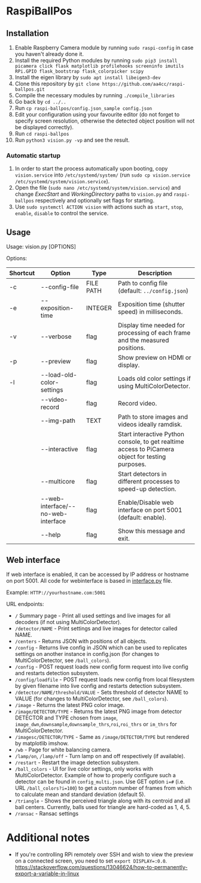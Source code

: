 # RaspiBallPos

## Installation
1) Enable Raspberry Camera module by running ```sudo raspi-config``` in case you haven't already done it.
1) Install the required Python modules by running ```sudo pip3 install picamera click flask matplotlib profilehooks screeninfo imutils RPi.GPIO flask_bootstrap flask_colorpicker scipy```
1) Install the eigen library by ```sudo apt install libeigen3-dev```
1) Clone this repository by ```git clone https://github.com/aa4cc/raspi-ballpos.git```
1) Compile the necessary modules by running ```./compile_libraries```
1) Go back by ```cd ../..```
1) Run ```cp raspi-ballpos/config.json_sample config.json```
1) Edit your configuration using your favourite editor (do not forget to specify screen resolution, otherwise the detected object position will not be displayed correctly).
1) Run ```cd raspi-ballpos```
1) Run ```python3 vision.py -vp``` and see the result.

### Automatic startup
1) In order to start the process automatically upon booting, copy ```vision.service``` into ```/etc/systemd/system/``` (run ```sudo cp vision.service /etc/systemd/system/vision.service```).
1) Open the file (```sudo nano /etc/systemd/system/vision.service```) and change *ExecStart* and *WorkingDirectory* paths to ```vision.py``` and ```raspi-ballpos``` respectively and optionally set flags for starting.
1) Use ```sudo systemctl ACTION vision``` with actions such as ```start```, ```stop```, ```enable```, ```disable``` to control the service.

## Usage
Usage: vision.py [OPTIONS]

Options:

|Shortcut| Option | Type | Description|
|--|--|--|--|
| -c | \-\-config-file | FILE PATH | Path to config file (default: `../config.json`)|
| -e | \-\-exposition-time | INTEGER | Exposition time (shutter speed) in milliseconds.|
| -v | \-\-verbose| flag | Display time needed for processing of each frame and the measured positions.|
| -p | \-\-preview |flag | Show preview on HDMI or display.|
| -l | \-\-load-old-color-settings | flag | Loads old color settings if using MultiColorDetector.|
| | \-\-video-record | flag | Record video.|
| | \-\-img-path | TEXT| Path to store images and videos ideally ramdisk.|
| | \-\-interactive| flag | Start interactive Python console, to get realtime access to PiCamera object for testing purposes.|
| |\-\-multicore| flag | Start detectors in different processes to speed-up detection.|
| |\-\-web-interface/--no-web-interface | flag | Enable/Disable web interface on port 5001 (default: enable).|
| |\-\-help |flag | Show this message and exit.|

## Web interface

If web interface is enabled, it can be accessed by IP address or hostname on port 5001. All code for webinterface is based in [interface.py](https://github.com/aa4cc/raspi-ballpos/blob/master/interface.py) file.

Example: ```HTTP://yourhostname.com:5001```

URL endpoints:

- ```/``` Summary page - Print all used settings and live images for all decoders (if not using MultiColorDetector).
- ```/detector/NAME``` - Print settings and live images for detector called NAME.
- ```/centers``` - Returns JSON with positions of all objects.
- ```/config``` - Returns live config in JSON which can be used to replicates settings on another instance in config.json (for changes to MultiColorDetector, see `/ball_colors`).
- ```/config``` - POST request loads new config form request into live config and restarts detection subsystem.
- ```/config/loadfile``` - POST request loads new config from local filesystem by given filename into live config and restarts detection subsystem.
- ```/detector/NAME/threshold/VALUE``` - Sets threshold of detector NAME to VALUE (for changes to MultiColorDetector, see `/ball_colors`).
- ```/image``` - Returns the latest PNG color image.
- ```/image/DETECTOR/TYPE``` - Returns the latest PNG image from detector DETECTOR and TYPE chosen from ```image```, ```image_dwn```,```downsample```,```downsample_thrs```,```roi```,```roi_thrs``` or ```im_thrs``` for MultiColorDetector.
- ```/imagesc/DETECTOR/TYPE``` - Same as ```/image/DETECTOR/TYPE``` but rendered by matplotlib imshow.
- ```/wb``` - Page for white balancing camera.
- ```/lamp/on```, ```/lamp/off``` - Turn lamp on and off respectively (if available).
- ```/restart``` - Restart the image detection subsystem.
- ```/ball_colors``` - UI for live color settings, only works with MultiColorDetector. Example of how to properly configure such a detector can be found in `config_multi.json`. Use GET option `i=#` (i.e. URL `/ball_colors?i=100`) to get a custom number of frames from which to calculate mean and standard deviation (default 5).
- ```/triangle``` - Shows the perceived triangle along with its centroid and all ball centers. Currently, balls used for triangle are hard-coded as 1, 4, 5.
- ```/ransac``` - Ransac settings

# Additional notes
- If you're controlling RPi remotely over SSH and wish to view the preview on a connected screen, you need to set ```export DISPLAY=:0.0```. https://stackoverflow.com/questions/13046624/how-to-permanently-export-a-variable-in-linux